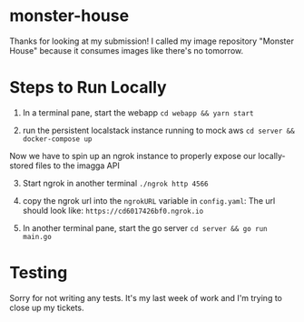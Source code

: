 # monster-house

Thanks for looking at my submission! I called my image repository "Monster House" because it consumes images like
there's no tomorrow.

# Steps to Run Locally

1. In a terminal pane, start the webapp
   `cd webapp && yarn start`

2. run the persistent localstack instance running to mock aws
   `cd server && docker-compose up`

Now we have to spin up an ngrok instance to properly expose our locally-stored files to
the imagga API

3. Start ngrok in another terminal
   `./ngrok http 4566`

4. copy the ngrok url into the `ngrokURL` variable in `config.yaml`:
   The url should look like: `https://cd6017426bf0.ngrok.io`

5. In another terminal pane, start the go server
   `cd server && go run main.go`

# Testing

Sorry for not writing any tests. It's my last week of work and I'm trying to close up my tickets.
